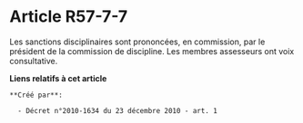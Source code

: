 # Article R57-7-7

Les sanctions disciplinaires sont prononcées, en commission, par le président de la commission de discipline. Les membres
assesseurs ont voix consultative.

**Liens relatifs à cet article**

	**Créé par**:

	  - Décret n°2010-1634 du 23 décembre 2010 - art. 1
